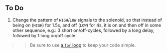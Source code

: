 ## To Do ##

1.  Change the pattern of `HIGH`/`LOW` signals to the solenoid, so that instead of being 
on (`HIGH`) for 1.5s, and off (`LOW`) for 4s, it is on and then off in some other sequence,
e.g.:  3 short on/off-cycles, followed by a long delay, followed by 1 long on/off cycle.

> > Be sure to use [a `for` loop](../../1-LED/1f-loops) to keep your code simple.

